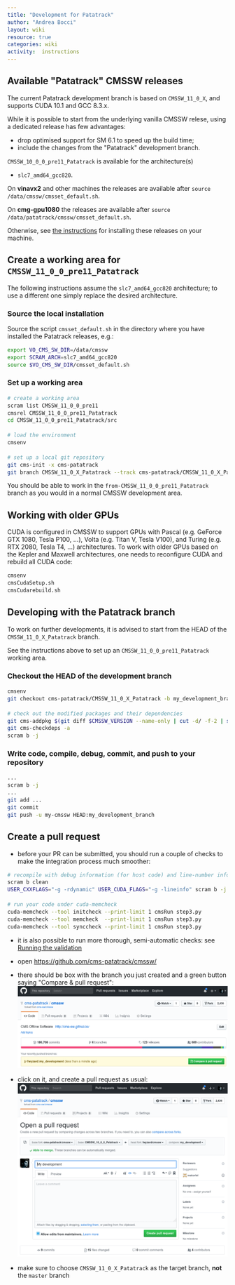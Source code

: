 ```yaml
---
title: "Development for Patatrack"
author: "Andrea Bocci"
layout: wiki
resource: true
categories: wiki
activity:  instructions
---
```


## Available "Patatrack" CMSSW releases
The current Patatrack development branch is based on `CMSSW_11_0_X`, and supports CUDA 10.1 and GCC 8.3.x.

While it is possible to start from the underlying vanilla CMSSW relese, using a dedicated release has few advantages:
 - drop optimised support for SM 6.1 to speed up the build time;
 - include the changes from the "Patatrack" development branch.

`CMSSW_10_0_0_pre11_Patatrack` is available for the architecture(s)
 - `slc7_amd64_gcc820`.

On **vinavx2** and other machines the releases are available after `source /data/cmssw/cmsset_default.sh`.

On **cmg-gpu1080** the releases are available after `source /data/patatrack/cmssw/cmsset_default.sh`.

Otherwise, see [the instructions](PatatrackReleases.md) for installing these releases on your machine.


## Create a working area for `CMSSW_11_0_0_pre11_Patatrack`

The following instructions assume the `slc7_amd64_gcc820` architecture; to use a different one simply replace the desired architecture.

### Source the local installation
Source the script `cmsset_default.sh` in the directory where you have installed the Patatrack releases, e.g.:

```bash
export VO_CMS_SW_DIR=/data/cmssw
export SCRAM_ARCH=slc7_amd64_gcc820
source $VO_CMS_SW_DIR/cmsset_default.sh
```

### Set up a working area
```bash
# create a working area
scram list CMSSW_11_0_0_pre11
cmsrel CMSSW_11_0_0_pre11_Patatrack
cd CMSSW_11_0_0_pre11_Patatrack/src

# load the environment
cmsenv

# set up a local git repository
git cms-init -x cms-patatrack
git branch CMSSW_11_0_X_Patatrack --track cms-patatrack/CMSSW_11_0_X_Patatrack
```

You should be able to work in the `from-CMSSW_11_0_0_pre11_Patatrack` branch as you would in a normal CMSSW development area.


## Working with older GPUs
CUDA is configured in CMSSW to support GPUs with Pascal (e.g. GeForce GTX 1080, Tesla P100, ...),
Volta (e.g. Titan V, Tesla V100), and Turing (e.g. RTX 2080, Tesla T4, ...) architectures.
To work with older GPUs based on the Kepler and Maxwell architectures, one needs to reconfigure
CUDA and rebuild all CUDA code:
```bash
cmsenv
cmsCudaSetup.sh
cmsCudarebuild.sh
```


## Developing with the Patatrack branch
To work on further developments, it is advised to start from the HEAD of the `CMSSW_11_0_X_Patatrack` branch.

See the instructions above to set up an `CMSSW_11_0_0_pre11_Patatrack` working area.


### Checkout the HEAD of the development branch

```bash
cmsenv
git checkout cms-patatrack/CMSSW_11_0_X_Patatrack -b my_development_branch

# check out the modified packages and their dependencies
git cms-addpkg $(git diff $CMSSW_VERSION --name-only | cut -d/ -f-2 | sort -u)
git cms-checkdeps -a
scram b -j
```


### Write code, compile, debug, commit, and push to your repository
```bash
...
scram b -j
...
git add ...
git commit
git push -u my-cmssw HEAD:my_development_branch
```


## Create a pull request
  - before your PR can be submitted, you should run a couple of checks to make the integration process much smoother:
  ```bash
  # recompile with debug information (for host code) and line-number information (for device code)
  scram b clean
  USER_CXXFLAGS="-g -rdynamic" USER_CUDA_FLAGS="-g -lineinfo" scram b -j
  
  # run your code under cuda-memcheck
  cuda-memcheck --tool initcheck --print-limit 1 cmsRun step3.py
  cuda-memcheck --tool memcheck  --print-limit 1 cmsRun step3.py
  cuda-memcheck --tool synccheck --print-limit 1 cmsRun step3.py
  ```

  - it is also possible to run more thorough, semi-automatic checks: see [Running the validation](PatatrackValidation.md)

  - open https://github.com/cms-patatrack/cmssw/

  - there should be box with the branch you just created and a green button saying "Compare & pull request":
    ![Compare & pull request](screenshot1.png "Compare & pull request")

  - click on it, and create a pull request as usual:
    ![Create a pull request](screenshot2.png "Create a request")

  - make sure to choose `CMSSW_11_0_X_Patatrack` as the target branch, **not** the `master` branch

